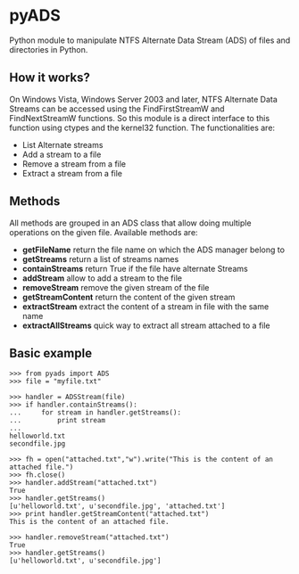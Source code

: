 pyADS
=====

Python module to manipulate NTFS Alternate Data Stream (ADS) of files and directories in Python.

How it works?
-------------

On Windows Vista, Windows Server 2003 and later, NTFS Alternate Data Streams can be accessed using the
FindFirstStreamW and FindNextStreamW functions. So this module is a direct interface to this function
using ctypes and the kernel32 function.
The functionalities are:

* List Alternate streams
* Add a stream to a file
* Remove a stream from a file
* Extract a stream from a file

Methods
-------

All methods are grouped in an ADS class that allow doing multiple operations on the given file.
Available methods are:

* **getFileName** return the file name on which the ADS manager belong to
* **getStreams** return a list of streams names
* **containStreams** return True if the file have alternate Streams
* **addStream** allow to add a stream to the file
* **removeStream** remove the given stream of the file
* **getStreamContent** return the content of the given stream
* **extractStream** extract the content of a stream in file with the same name
* **extractAllStreams** quick way to extract all stream attached to a file


Basic example
-------------

    >>> from pyads import ADS
    >>> file = "myfile.txt"

    >>> handler = ADSStream(file)
    >>> if handler.containStreams():
    ...     for stream in handler.getStreams():
    ...         print stream
    ...
    helloworld.txt
    secondfile.jpg

    >>> fh = open("attached.txt","w").write("This is the content of an attached file.")
    >>> fh.close()
    >>> handler.addStream("attached.txt")
    True
    >>> handler.getStreams()
    [u'helloworld.txt', u'secondfile.jpg', 'attached.txt']
    >>> print handler.getStreamContent("attached.txt")
    This is the content of an attached file.

    >>> handler.removeStream("attached.txt")
    True
    >>> handler.getStreams()
    [u'helloworld.txt', u'secondfile.jpg']
